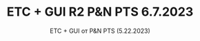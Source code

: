 <h1 style="text-align:center">ETC + GUI R2 P&N PTS 6.7.2023</h1>

<p style="text-align:center">ETC + GUI от P&N PTS (5.22.2023)</p>



<p>&nbsp;</p>
